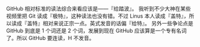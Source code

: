 GitHub 相对标准的读法综合来看应该是——『给踏波』。
我听到不少大神在某些视频里把 Git 读成『极特』，这种读法也没有错。不过 Linus 本人读成『盖特』，所以读成『盖特』相对来说正宗一点。英式发音的话偏『给特』。
另外一些争论点是 GitHub 到底是 1 个词还是 2 个词，发展到现在 GitHub 应该算是一个专有名词了。所以 GitHub 要连读，H 不发音。